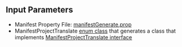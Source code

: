 ## Input Parameters
- Manifest Property File: [manifestGenerate.prop](manifestGenerate.prop)
- ManifestProjectTranslate [enum class](ManifestProjectTranslateEnum) that generates a class that implements [ManifestProjectTranslate interface](ManifestProjectTranslate.java)

